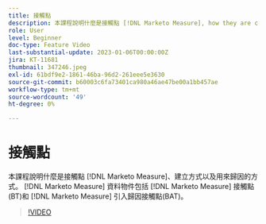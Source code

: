```yaml
---
title: 接觸點
description: 本課程說明什麼是接觸點 [!DNL Marketo Measure], how they are created, and how they are used for attribution. [!DNL Marketo Measure] 資料物件包括 [!DNL Marketo Measure] 接觸點(BT)和 [!DNL Marketo Measure] 引入歸因接觸點(BAT)。
role: User
level: Beginner
doc-type: Feature Video
last-substantial-update: 2023-01-06T00:00:00Z
jira: KT-11681
thumbnail: 347246.jpeg
exl-id: 61bdf9e2-1861-46ba-96d2-261eee5e3630
source-git-commit: b60003c6fa73401ca980a46ae47be00a1bb457ae
workflow-type: tm+mt
source-wordcount: '49'
ht-degree: 0%

---
```


# 接觸點

本課程說明什麼是接觸點 [!DNL Marketo Measure]、建立方式以及用來歸因的方式。 [!DNL Marketo Measure] 資料物件包括 [!DNL Marketo Measure] 接觸點(BT)和 [!DNL Marketo Measure] 引入歸因接觸點(BAT)。

>[!VIDEO](https://video.tv.adobe.com/v/347246/?quality=12&learn=on)
